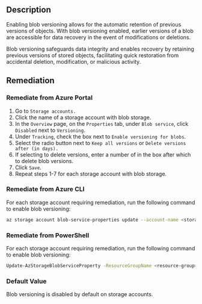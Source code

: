 ## Description

Enabling blob versioning allows for the automatic retention of previous versions of objects. With blob versioning enabled, earlier versions of a blob are accessible for data recovery in the event of modifications or deletions.

Blob versioning safeguards data integrity and enables recovery by retaining previous versions of stored objects, facilitating quick restoration from accidental deletion, modification, or malicious activity.

## Remediation

### Remediate from Azure Portal

1. Go to `Storage accounts.`
2. Click the name of a storage account with blob storage.
3. In the `Overview` page, on the `Properties` tab, under `Blob service`, click `Disabled` next to `Versioning`.
4. Under `Tracking`, check the box next to `Enable versioning for blobs`.
5. Select the radio button next to `Keep all versions` or `Delete versions after (in days).`
6. If selecting to delete versions, enter a number of in the box after which to delete blob versions.
7. Click `Save`.
8. Repeat steps 1-7 for each storage account with blob storage.

### Remediate from Azure CLI

For each storage account requiring remediation, run the following command to enable blob versioning:

```bash
az storage account blob-service-properties update --account-name <storageaccount> --enable-versioning true
```

### Remediate from PowerShell

For each storage account requiring remediation, run the following command to enable blob versioning:

```bash
Update-AzStorageBlobServiceProperty -ResourceGroupName <resource-group> -StorageAccountName <storage-account> -IsVersioningEnabled $true
```

### Default Value

Blob versioning is disabled by default on storage accounts.
